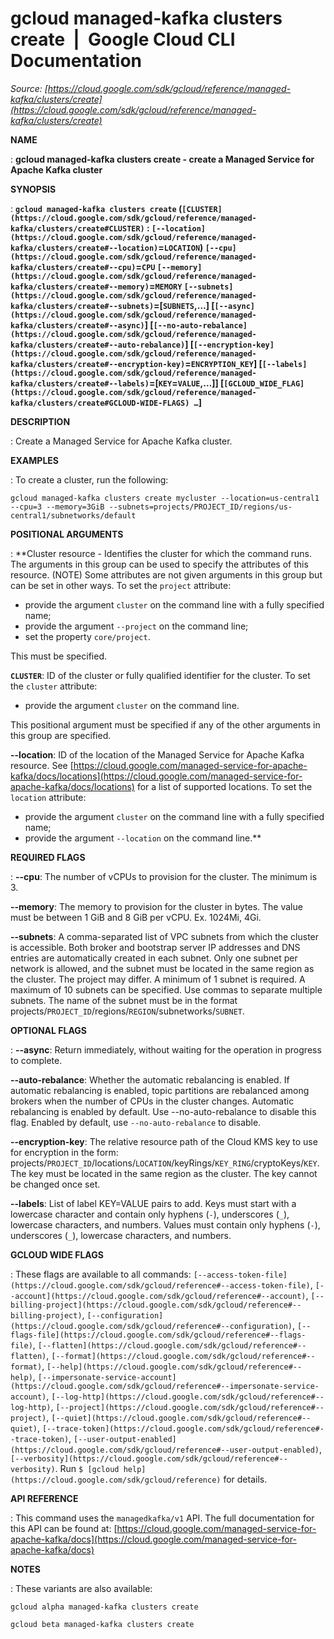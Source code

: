 # gcloud managed-kafka clusters create  |  Google Cloud CLI Documentation

*Source: [https://cloud.google.com/sdk/gcloud/reference/managed-kafka/clusters/create](https://cloud.google.com/sdk/gcloud/reference/managed-kafka/clusters/create)*

**NAME**

: **gcloud managed-kafka clusters create - create a Managed Service for Apache Kafka cluster**

**SYNOPSIS**

: **`gcloud managed-kafka clusters create` (`[CLUSTER](https://cloud.google.com/sdk/gcloud/reference/managed-kafka/clusters/create#CLUSTER)` : `[--location](https://cloud.google.com/sdk/gcloud/reference/managed-kafka/clusters/create#--location)`=`LOCATION`) `[--cpu](https://cloud.google.com/sdk/gcloud/reference/managed-kafka/clusters/create#--cpu)`=`CPU` `[--memory](https://cloud.google.com/sdk/gcloud/reference/managed-kafka/clusters/create#--memory)`=`MEMORY` `[--subnets](https://cloud.google.com/sdk/gcloud/reference/managed-kafka/clusters/create#--subnets)`=[`SUBNETS`,…] [`[--async](https://cloud.google.com/sdk/gcloud/reference/managed-kafka/clusters/create#--async)`] [`[--no-auto-rebalance](https://cloud.google.com/sdk/gcloud/reference/managed-kafka/clusters/create#--auto-rebalance)`] [`[--encryption-key](https://cloud.google.com/sdk/gcloud/reference/managed-kafka/clusters/create#--encryption-key)`=`ENCRYPTION_KEY`] [`[--labels](https://cloud.google.com/sdk/gcloud/reference/managed-kafka/clusters/create#--labels)`=[`KEY`=`VALUE`,…]] [`[GCLOUD_WIDE_FLAG](https://cloud.google.com/sdk/gcloud/reference/managed-kafka/clusters/create#GCLOUD-WIDE-FLAGS) …`]**

**DESCRIPTION**

: Create a Managed Service for Apache Kafka cluster.

**EXAMPLES**

: To create a cluster, run the following:

```
gcloud managed-kafka clusters create mycluster --location=us-central1 --cpu=3 --memory=3GiB --subnets=projects/PROJECT_ID/regions/us-central1/subnetworks/default
```

**POSITIONAL ARGUMENTS**

: **Cluster resource - Identifies the cluster for which the command runs. The
arguments in this group can be used to specify the attributes of this resource.
(NOTE) Some attributes are not given arguments in this group but can be set in
other ways.
To set the `project` attribute:

- provide the argument `cluster` on the command line with a fully
specified name;
- provide the argument `--project` on the command line;
- set the property `core/project`.

This must be specified.

**`CLUSTER`**:
ID of the cluster or fully qualified identifier for the cluster.
To set the `cluster` attribute:

- provide the argument `cluster` on the command line.

This positional argument must be specified if any of the other arguments in this
group are specified.

**--location**:
ID of the location of the Managed Service for Apache Kafka resource. See [https://cloud.google.com/managed-service-for-apache-kafka/docs/locations](https://cloud.google.com/managed-service-for-apache-kafka/docs/locations)
for a list of supported locations.
To set the `location` attribute:

- provide the argument `cluster` on the command line with a fully
specified name;
- provide the argument `--location` on the command line.**

**REQUIRED FLAGS**

: **--cpu**:
The number of vCPUs to provision for the cluster. The minimum is 3.

**--memory**:
The memory to provision for the cluster in bytes. The value must be between 1
GiB and 8 GiB per vCPU. Ex. 1024Mi, 4Gi.

**--subnets**:
A comma-separated list of VPC subnets from which the cluster is accessible. Both
broker and bootstrap server IP addresses and DNS entries are automatically
created in each subnet. Only one subnet per network is allowed, and the subnet
must be located in the same region as the cluster. The project may differ. A
minimum of 1 subnet is required. A maximum of 10 subnets can be specified. Use
commas to separate multiple subnets. The name of the subnet must be in the
format
projects/``PROJECT_ID``/regions/``REGION``/subnetworks/``SUBNET``.

**OPTIONAL FLAGS**

: **--async**:
Return immediately, without waiting for the operation in progress to complete.

**--auto-rebalance**:
Whether the automatic rebalancing is enabled. If automatic rebalancing is
enabled, topic partitions are rebalanced among brokers when the number of CPUs
in the cluster changes. Automatic rebalancing is enabled by default. Use
--no-auto-rebalance to disable this flag. Enabled by default, use
`--no-auto-rebalance` to disable.

**--encryption-key**:
The relative resource path of the Cloud KMS key to use for encryption in the
form:
projects/``PROJECT_ID``/locations/``LOCATION``/keyRings/``KEY_RING``/cryptoKeys/``KEY``.
The key must be located in the same region as the cluster. The key cannot be
changed once set.

**--labels**:
List of label KEY=VALUE pairs to add. Keys must start with a lowercase character
and contain only hyphens (`-`), underscores (`_`),
lowercase characters, and numbers. Values must contain only hyphens
(`-`), underscores (`_`), lowercase characters, and
numbers.

**GCLOUD WIDE FLAGS**

: These flags are available to all commands: `[--access-token-file](https://cloud.google.com/sdk/gcloud/reference#--access-token-file)`,
`[--account](https://cloud.google.com/sdk/gcloud/reference#--account)`, `[--billing-project](https://cloud.google.com/sdk/gcloud/reference#--billing-project)`,
`[--configuration](https://cloud.google.com/sdk/gcloud/reference#--configuration)`,
`[--flags-file](https://cloud.google.com/sdk/gcloud/reference#--flags-file)`,
`[--flatten](https://cloud.google.com/sdk/gcloud/reference#--flatten)`, `[--format](https://cloud.google.com/sdk/gcloud/reference#--format)`, `[--help](https://cloud.google.com/sdk/gcloud/reference#--help)`, `[--impersonate-service-account](https://cloud.google.com/sdk/gcloud/reference#--impersonate-service-account)`,
`[--log-http](https://cloud.google.com/sdk/gcloud/reference#--log-http)`,
`[--project](https://cloud.google.com/sdk/gcloud/reference#--project)`, `[--quiet](https://cloud.google.com/sdk/gcloud/reference#--quiet)`, `[--trace-token](https://cloud.google.com/sdk/gcloud/reference#--trace-token)`, `[--user-output-enabled](https://cloud.google.com/sdk/gcloud/reference#--user-output-enabled)`,
`[--verbosity](https://cloud.google.com/sdk/gcloud/reference#--verbosity)`.
Run `$ [gcloud help](https://cloud.google.com/sdk/gcloud/reference)` for details.

**API REFERENCE**

: This command uses the `managedkafka/v1` API. The full documentation
for this API can be found at: [https://cloud.google.com/managed-service-for-apache-kafka/docs](https://cloud.google.com/managed-service-for-apache-kafka/docs)

**NOTES**

: These variants are also available:

```
gcloud alpha managed-kafka clusters create
```

```
gcloud beta managed-kafka clusters create
```